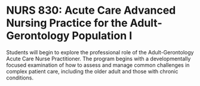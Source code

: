# NURS 830: Acute Care Advanced Nursing Practice for the Adult-Gerontology Population I

Students will begin to explore the professional role of the Adult-Gerontology Acute Care Nurse Practitioner. The program begins with a developmentally focused examination of how to assess and manage common challenges in complex patient care, including the older adult and those with chronic conditions.